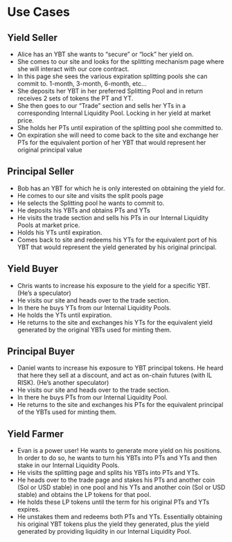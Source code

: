 # Use Cases

## Yield Seller

* Alice has an YBT she wants to “secure” or “lock” her yield on.
* She comes to our site and looks for the splitting mechanism page where she will interact with our core contract.
* In this page she sees the various expiration splitting pools she can commit to. 1-month, 3-month, 6-month, etc...
* She deposits her YBT in her preferred Splitting Pool and in return receives 2 sets of tokens the PT and YT.
* She then goes to our “Trade” section and sells her YTs in a corresponding Internal Liquidity Pool. Locking in her yield at market price.
* She holds her PTs until expiration of the splitting pool she committed to.
* On expiration she will need to come back to the site and exchange her PTs for the equivalent portion of her YBT that would represent her original principal value

## Principal Seller

* Bob has an YBT for which he is only interested on obtaining the yield for.
* He comes to our site and visits the split pools page
* He selects the Splitting pool he wants to commit to.
* He deposits his YBTs and obtains PTs and YTs
* He visits the trade section and sells his PTs in our Internal Liquidity Pools at market price.
* Holds his YTs until expiration.
* Comes back to site and redeems his YTs for the equivalent port of his YBT that would represent the yield generated by his original principal.

## Yield Buyer

* Chris wants to increase his exposure to the yield for a specific YBT. \(He’s a speculator\)
* He visits our site and heads over to the trade section.
* In there he buys YTs from our Internal Liquidity Pools.
* He holds the YTs until expiration.
* He returns to the site and exchanges his YTs for the equivalent yield generated by the original YBTs used for minting them.

## Principal Buyer

* Daniel wants to increase his exposure to YBT principal tokens. He heard that here they sell at a discount, and act as on-chain futures \(with IL RISK\). \(He’s another speculator\)
* He visits our site and heads over to the trade section.
* In there he buys PTs from our Internal Liquidity Pool.
* He returns to the site and exchanges his PTs for the equivalent principal of the YBTs used for minting them.

## Yield Farmer

* Evan is a power user! He wants to generate more yield on his positions. In order to do so, he wants to turn his YBTs into PTs and YTs and then stake in our Internal Liquidity Pools.
* He visits the splitting page and splits his YBTs into PTs and YTs.
* He heads over to the trade page and stakes his PTs and another coin \(Sol or USD stable\) in one pool and his YTs and another coin \(Sol or USD stable\) and obtains the LP tokens for that pool.
* He holds these LP tokens until the term for his original PTs and YTs expires. 
* He unstakes them and redeems both PTs and YTs. Essentially obtaining his original YBT tokens plus the yield they generated, plus the yield generated by providing liquidity in our Internal Liquidity Pool.

